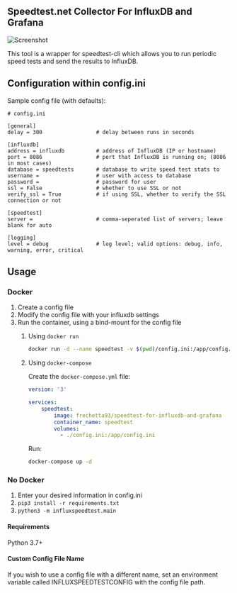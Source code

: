 **Speedtest.net Collector For InfluxDB and Grafana**
------------------------------

![Screenshot](https://puu.sh/tmfOA/b5576e88de.png)

This tool is a wrapper for speedtest-cli which allows you to run periodic speed tests and send the results to InfluxDB.

## Configuration within config.ini

Sample config file (with defaults):

    # config.ini

    [general]
    delay = 300                 # delay between runs in seconds
    
    [influxdb]
    address = influxdb          # address of InfluxDB (IP or hostname)
    port = 8086                 # port that InfluxDB is running on; (8086 in most cases)
    database = speedtests       # database to write speed test stats to
    username =                  # user with access to database
    password =                  # password for user
    ssl = False                 # whether to use SSL or not
    verify_ssl = True           # if using SSL, whether to verify the SSL connection or not 
    
    [speedtest]
    server =                    # comma-seperated list of servers; leave blank for auto
    
    [logging]
    level = debug               # log level; valid options: debug, info, warning, error, critical

## Usage

### Docker

1. Create a config file
1. Modify the config file with your influxdb settings
1. Run the container, using a bind-mount for the config file
    1. Using `docker run`
     
        ```bash
        docker run -d --name speedtest -v $(pwd)/config.ini:/app/config.ini frechetta93/speedtest-for-influxdb-and-grafana
        ```
    1. Using `docker-compose`
    
        Create the `docker-compose.yml` file:
     
        ```yaml
        version: '3'

        services:
            speedtest:
                image: frechetta93/speedtest-for-influxdb-and-grafana
                container_name: speedtest
                volumes:
                  - ./config.ini:/app/config.ini
        ```
        
        Run:

        ```bash
        docker-compose up -d
        ```

### No Docker

1. Enter your desired information in config.ini
1. `pip3 install -r requirements.txt`
1. `python3 -m influxspeedtest.main`

#### Requirements

Python 3.7+

#### Custom Config File Name

If you wish to use a config file with a different name, set an environment variable called INFLUXSPEEDTESTCONFIG with
the config file path.
